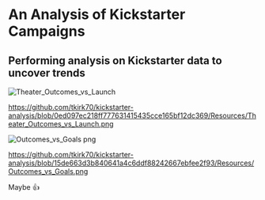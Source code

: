 # An Analysis of Kickstarter Campaigns
## Performing analysis on Kickstarter data to uncover trends
![Theater_Outcomes_vs_Launch](https://user-images.githubusercontent.com/46324081/143794358-d32ed46e-eeae-4163-a7d8-6480c35fd607.png)

https://github.com/tkirk70/kickstarter-analysis/blob/0ed097ec218ff777631415435cce165bf12dc369/Resources/Theater_Outcomes_vs_Launch.png


![Outcomes_vs_Goals png](https://user-images.githubusercontent.com/46324081/143794433-8f0330ee-dbcd-4786-a966-5aa9189e87ff.png)


https://github.com/tkirk70/kickstarter-analysis/blob/15de663d3b840641a4c6ddf88242667ebfee2f93/Resources/Outcomes_vs_Goals.png

Maybe :+1:
